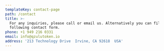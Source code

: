 ```yaml
---
templateKey: contact-page
path: /contact
title: >-
  For any inquiries, please call or email us. Alternatively you can fill in the
  following contact form.
phone: +1 949 216 0331
email: info@qzulutoken.io
address: '213 Technology Drive  Irvine, CA 92618  USA'
---
```

